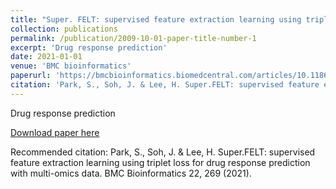 ```yaml
---
title: "Super. FELT: supervised feature extraction learning using triplet loss for drug response prediction with multi-omics data"
collection: publications
permalink: /publication/2009-10-01-paper-title-number-1
excerpt: 'Drug response prediction'
date: 2021-01-01
venue: 'BMC bioinformatics'
paperurl: 'https://bmcbioinformatics.biomedcentral.com/articles/10.1186/s12859-021-04146-z'
citation: 'Park, S., Soh, J. & Lee, H. Super.FELT: supervised feature extraction learning using triplet loss for drug response prediction with multi-omics data. BMC Bioinformatics 22, 269 (2021).'
---
```

Drug response prediction

[Download paper here](https://bmcbioinformatics.biomedcentral.com/articles/10.1186/s12859-021-04146-z)

Recommended citation: Park, S., Soh, J. & Lee, H. Super.FELT: supervised feature extraction learning using triplet loss for drug response prediction with multi-omics data. BMC Bioinformatics 22, 269 (2021).
